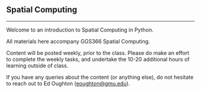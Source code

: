 ## **Spatial Computing**
------------------------
Welcome to an introduction to Spatial Computing in Python.

All materials here accompany GGS366 Spatial Computing.

Content will be posted weekly, prior to the class. Please do make an effort to complete the weekly tasks, and undertake the 10-20 additional hours of learning outside of class. 

If you have any queries about the content (or anything else), do not hesitate to reach out to Ed Oughton (eoughton@gmu.edu).
